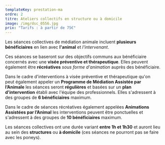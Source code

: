 ```yaml
---
templateKey: prestation-ma
ordre: 2
titre: Ateliers collectifs en structure ou à domicile
image: /img/dsc_0556.jpg
prix: "Tarifs : à partir de 75€"
---
```

Les séances collectives de médiation animale incluent **plusieurs bénéficiaires** en lien avec **l'animal** et *l'intervenant*.

Ces séances se baseront sur des objectifs communs aux bénéficiaire concernés avec une **visée préventive et thérapeutique**. Elles peuvent également être **récréatives** *sous forme d'animation* auprès des bénéficiaire.

Dans le cadre d'interventions à visée préventive et thérapeutique qu'on peut également appeler un **Programme de Médiation Assistée par l’Animale** les séances seront **régulières** et basées sur un **plan d'intervention** établi avec l'équipe des professionnels. Elles s'adressent à des groupes de **6 bénéficiaires** maximum.

Dans le cadre de séances récréatives également appelées **Animations Assistées par l’Animal** les interventions peuvent être ponctuelles et s'adressent à des groupes de **10 bénéficiaires** maximum.

Les séances collectives ont une durée variant **entre 1h et 1h30** et auront lieu au sein des **structures** ou **à domicile** (ces séances ne pourront pas se faire avec les poneys).